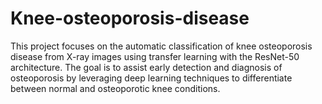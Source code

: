 # Knee-osteoporosis-disease
This project focuses on the automatic classification of knee osteoporosis disease from X-ray images using transfer learning with the ResNet-50 architecture. The goal is to assist early detection and diagnosis of osteoporosis by leveraging deep learning techniques to differentiate between normal and osteoporotic knee conditions.  
